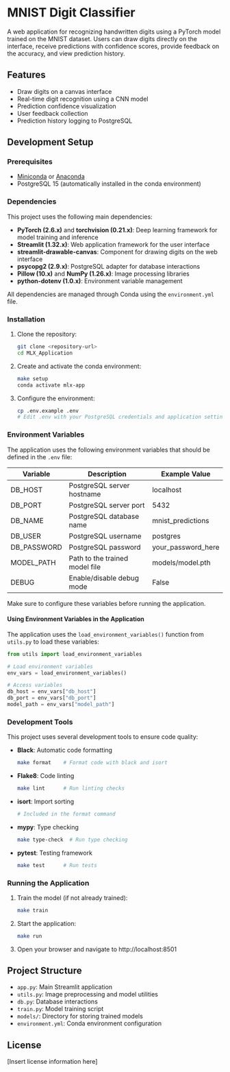 # MNIST Digit Classifier

A web application for recognizing handwritten digits using a PyTorch model trained on the MNIST dataset. Users can draw digits directly on the interface, receive predictions with confidence scores, provide feedback on the accuracy, and view prediction history.

## Features

- Draw digits on a canvas interface
- Real-time digit recognition using a CNN model
- Prediction confidence visualization
- User feedback collection
- Prediction history logging to PostgreSQL

## Development Setup

### Prerequisites

- [Miniconda](https://docs.anaconda.com/free/miniconda/index.html) or [Anaconda](https://www.anaconda.com/download)
- PostgreSQL 15 (automatically installed in the conda environment)

### Dependencies

This project uses the following main dependencies:
- **PyTorch (2.6.x)** and **torchvision (0.21.x)**: Deep learning framework for model training and inference
- **Streamlit (1.32.x)**: Web application framework for the user interface
- **streamlit-drawable-canvas**: Component for drawing digits on the web interface
- **psycopg2 (2.9.x)**: PostgreSQL adapter for database interactions
- **Pillow (10.x)** and **NumPy (1.26.x)**: Image processing libraries
- **python-dotenv (1.0.x)**: Environment variable management

All dependencies are managed through Conda using the `environment.yml` file.

### Installation

1. Clone the repository:
   ```bash
   git clone <repository-url>
   cd MLX_Application
   ```

2. Create and activate the conda environment:
   ```bash
   make setup
   conda activate mlx-app
   ```

3. Configure the environment:
   ```bash
   cp .env.example .env
   # Edit .env with your PostgreSQL credentials and application settings
   ```

### Environment Variables

The application uses the following environment variables that should be defined in the `.env` file:

| Variable      | Description                      | Example Value            |
|---------------|----------------------------------|--------------------------|
| DB_HOST       | PostgreSQL server hostname       | localhost                |
| DB_PORT       | PostgreSQL server port           | 5432                     |
| DB_NAME       | PostgreSQL database name         | mnist_predictions        |
| DB_USER       | PostgreSQL username              | postgres                 |
| DB_PASSWORD   | PostgreSQL password              | your_password_here       |
| MODEL_PATH    | Path to the trained model file   | models/model.pth         |
| DEBUG         | Enable/disable debug mode        | False                    |

Make sure to configure these variables before running the application.

#### Using Environment Variables in the Application

The application uses the `load_environment_variables()` function from `utils.py` to load these variables:

```python
from utils import load_environment_variables

# Load environment variables
env_vars = load_environment_variables()

# Access variables
db_host = env_vars["db_host"]
db_port = env_vars["db_port"]
model_path = env_vars["model_path"]
```

### Development Tools

This project uses several development tools to ensure code quality:

- **Black**: Automatic code formatting 
  ```bash
  make format    # Format code with black and isort
  ```

- **Flake8**: Code linting
  ```bash
  make lint      # Run linting checks 
  ```

- **isort**: Import sorting
  ```bash
  # Included in the format command
  ```

- **mypy**: Type checking 
  ```bash
  make type-check  # Run type checking
  ```

- **pytest**: Testing framework
  ```bash
  make test      # Run tests
  ```

### Running the Application

1. Train the model (if not already trained):
   ```bash
   make train
   ```

2. Start the application:
   ```bash
   make run
   ```

3. Open your browser and navigate to http://localhost:8501

## Project Structure

- `app.py`: Main Streamlit application
- `utils.py`: Image preprocessing and model utilities
- `db.py`: Database interactions
- `train.py`: Model training script
- `models/`: Directory for storing trained models
- `environment.yml`: Conda environment configuration

## License

[Insert license information here]